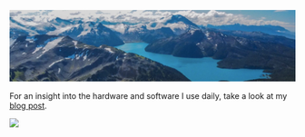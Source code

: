 ![Background Image](bc.jpg)

For an insight into the hardware and software I use daily, take a look at my [blog post](https://davenicoll.com/things-i-use/).

![](https://komarev.com/ghpvc/?username=davenicoll)

